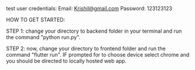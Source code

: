 test user credentials:
Email: Krishil@gmail.com
Password: 123123123


HOW TO GET STARTED:

STEP 1: change your directory to backend folder in your terminal and run the command "python run.py".

STEP 2: now, change your directory to frontend folder and run the command "flutter run". IF prompted for to choose device select chrome and you should be directed to locally hosted web app.

